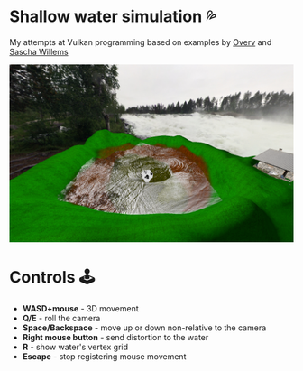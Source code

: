 # Shallow water simulation 💦

My attempts at Vulkan programming based on examples by [Overv](https://github.com/Overv/VulkanTutorial) and [Sascha Willems](https://github.com/SaschaWillems/Vulkan)

![Preview](preview.png)

# Controls 🕹️

- **WASD+mouse** - 3D movement
- **Q/E** - roll the camera
- **Space/Backspace** - move up or down non-relative to the camera
- **Right mouse button** - send distortion to the water
- **R** - show water's vertex grid
- **Escape** - stop registering mouse movement
